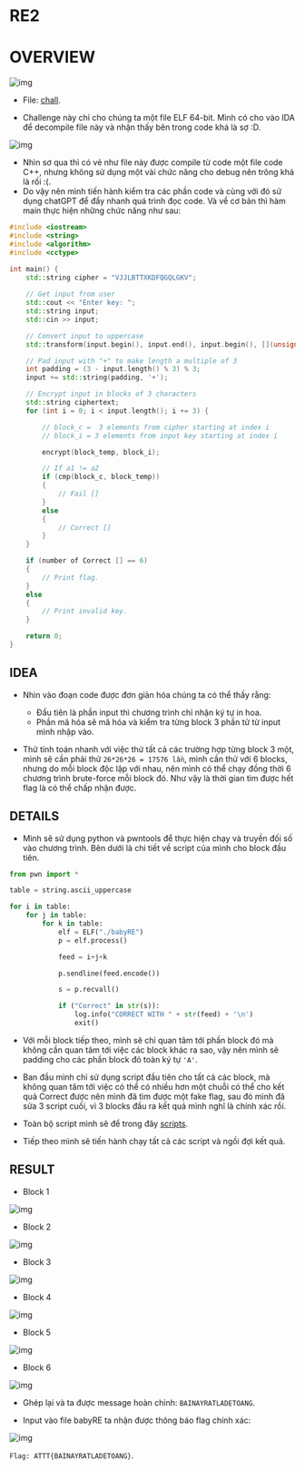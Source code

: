 # RE2

# OVERVIEW

![img](./assets/overview.png)

- File: [chall](./chall/babyRE).

- Challenge này chỉ cho chúng ta một file ELF 64-bit. Mình có cho vào IDA để decompile file này và nhận thấy bên trong code khá là sợ :D.

![img](./assets/main_1.png)

- Nhìn sơ qua thì có vẻ như file này được compile từ code một file code C++, nhưng không sử dụng một vài chức năng cho debug nên trông khá là rối :(.
- Do vậy nên mình tiến hành kiểm tra các phần code và cùng với đó sử dụng chatGPT để đẩy nhanh quá trình đọc code. Và về cơ bản thì hàm main thực hiện những chức năng như sau:

```Cpp
#include <iostream>
#include <string>
#include <algorithm>
#include <cctype>

int main() {
    std::string cipher = "VJJLBTTXKDFQGQLGKV";
    
    // Get input from user
    std::cout << "Enter key: ";
    std::string input;
    std::cin >> input;

    // Convert input to uppercase
    std::transform(input.begin(), input.end(), input.begin(), [](unsigned char c){ return std::toupper(c); });

    // Pad input with "+" to make length a multiple of 3
    int padding = (3 - input.length() % 3) % 3;
    input += std::string(padding, '+');

    // Encrypt input in blocks of 3 characters
    std::string ciphertext;
    for (int i = 0; i < input.length(); i += 3) {

        // block_c =  3 elements from cipher starting at index i 
        // block_i = 3 elements from input key starting at index i

        encrypt(block_temp, block_i);

        // If a1 != a2
        if (cmp(block_c, block_temp))
        {
            // Fail []
        }
        else
        {
            // Correct []
        }
    }

    if (number of Correct [] == 6)
    {
        // Print flag.
    }
    else
    {
        // Print invalid key.
    }

    return 0;
}
```

## IDEA 

- Nhìn vào đoạn code được đơn giản hóa chúng ta có thể thấy rằng:
    + Đầu tiên là phần input thì chương trình chỉ nhận ký tự in hoa.
    + Phần mã hóa sẽ mã hóa và kiểm tra từng block 3 phần tử từ input mình nhập vào.

- Thử tính toán nhanh với việc thử tất cả các trường hợp từng block 3 một, mình sẽ cần phải thử `26*26*26 = 17576 lần`, mình cần thử với 6 blocks, nhưng do mỗi block độc lập với nhau, nên mình có thể chạy đồng thời 6 chương trình brute-force mỗi block đó. Như vậy là thời gian tìm được hết flag là có thể chấp nhận được.

## DETAILS

- Mình sẽ sử dụng python và pwntools để thực hiện chạy và truyền đối số vào chương trình. Bên dưới là chi tiết về script của mình cho block đầu tiên.

```python
from pwn import *

table = string.ascii_uppercase

for i in table:
    for j in table:
        for k in table:
            elf = ELF("./babyRE")
            p = elf.process()

            feed = i+j+k

            p.sendline(feed.encode())

            s = p.recvall()

            if ("Correct" in str(s)):
                log.info("CORRECT WITH " + str(feed) + '\n')
                exit()
```
- Với mỗi block tiếp theo, mình sẽ chỉ quan tâm tới phần block đó mà không cần quan tâm tới việc các block khác ra sao, vậy nên mình sẽ padding cho các phần block đó toàn ký tự `'A'`.

- Ban đầu mình chỉ sử dụng script đầu tiên cho tất cả các block, mà không quan tâm tới việc có thể có nhiều hơn một chuỗi có thể cho kết quả Correct được nên mình đã tìm được một fake flag, sau đó mình đã sửa 3 script cuối, vì 3 blocks đầu ra kết quả mình nghĩ là chính xác rồi.

- Toàn bộ script mình sẽ để trong đây [scripts](./scripts/).

- Tiếp theo mình sẽ tiến hành chạy tất cả các script và ngồi đợi kết quả.

## RESULT

- Block 1

![img](./assets/1.png)

- Block 2

![img](./assets/2.png)

- Block 3

![img](./assets/3.png)

- Block 4

![img](./assets/4.png)

- Block 5

![img](./assets/5.png)

- Block 6

![img](./assets/6.png)

- Ghép lại và ta được message hoàn chỉnh: `BAINAYRATLADETOANG`.

- Input vào file babyRE ta nhận được thông báo flag chính xác:

![img](./assets/flag.png)

`Flag: ATTT{BAINAYRATLADETOANG}`.